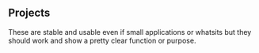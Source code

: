 ## Projects
These are stable and usable even if small applications or whatsits but they should work and show a pretty clear function or purpose.
